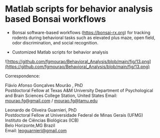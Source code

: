# Matlab scripts for behavior analysis based Bonsai workflows

- Bonsai software-based workflows (https://bonsai-rx.org) for tracking rodents during behavioral tasks such as elevated plus maze, open field, odor discrimination, and social recognition.<br />

- Customized Matlab scripts for behavior analysis<br />

![https://github.com/fgmourao/Behavioral_Analysis/blob/main/fig/13.png](https://github.com/fgmourao/Behavioral_Analysis/blob/main/fig/13.png)<br />


Correspondence:<br />

Flávio Afonso Gonçalves Mourão , PhD<br />
Postdoctoral Fellow at Texas A&M University
Department of Psychological and Brain Sciences
College Station, United States
Email: mourao.fg@gmail.com / mourao.fg@tamu.edu <br />

Leonardo de Oliveira Guarnieri, PhD<br />
Postdoctoral Fellow at Universidade Federal de Minas Gerais (UFMG)<br />
Instituto de Ciências Biológicas (ICB)<br /> 
Belo Horizonte,MG Brazil<br />
Email: leoguarnieri@gmail.com <br />
<br />